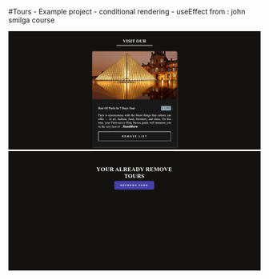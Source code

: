 #Tours - Example project - conditional rendering - useEffect
from : john smilga course


![This is a alt text.](/Images/wiwa_ss1.png "This is a sample image.")
![This is a alt text.](/Images/wiwa_ss2.png "This is a sample image.")

